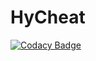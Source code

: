 # HyCheat

[![Codacy Badge](https://api.codacy.com/project/badge/Grade/bf590a45e0cf4382b3f01d4f7c59d1ba)](https://www.codacy.com/manual/noluck942/HyCheat?utm_source=github.com&amp;utm_medium=referral&amp;utm_content=StylexTV/HyCheat&amp;utm_campaign=Badge_Grade)
